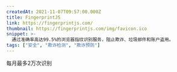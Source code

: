 ```yaml
---
createdAt: 2021-11-07T09:57:00.000Z
title: FingerprintJS
link: https://fingerprintjs.com/
thumbnail: https://fingerprintjs.com/img/favicon.ico
snippet: >-
  通过准确率高达99.5%的浏览器指纹识别服务，阻止欺诈、垃圾邮件和账户盗用。
tags: ["安全", "欺诈检测", "欺诈预防"]
---
```

每月最多2万次识别